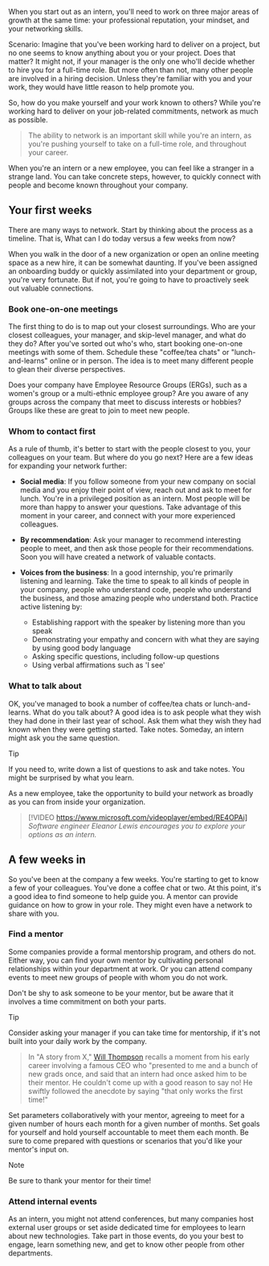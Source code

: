 When you start out as an intern, you'll need to work on three major areas of growth at the same time: your professional reputation, your mindset, and your networking skills. 

Scenario: Imagine that you've been working hard to deliver on a project, but no one seems to know anything about you or your project. Does that matter? It might not, if your manager is the only one who'll decide whether to hire you for a full-time role. But more often than not, many other people are involved in a hiring decision. Unless they're familiar with you and your work, they would have little reason to help promote you. 

So, how do you make yourself and your work known to others? While you're working hard to deliver on your job-related commitments, network as much as possible.

> The ability to network is an important skill while you're an intern, as you're pushing yourself to take on a full-time role, and throughout your career.

When you're an intern or a new employee, you can feel like a stranger in a strange land. You can take concrete steps, however, to quickly connect with people and become known throughout your company.

## Your first weeks

There are many ways to network. Start by thinking about the process as a timeline. That is, What can I do today versus a few weeks from now?

When you walk in the door of a new organization or open an online meeting space as a new hire, it can be somewhat daunting. If you've been assigned an onboarding buddy or quickly assimilated into your department or group, you're very fortunate. But if not, you're going to have to proactively seek out valuable connections.

### Book one-on-one meetings

The first thing to do is to map out your closest surroundings. Who are your closest colleagues, your manager, and skip-level manager, and what do they do? After you've sorted out who's who, start booking one-on-one meetings with some of them. Schedule these "coffee/tea chats" or "lunch-and-learns" online or in person. The idea is to meet many different people to glean their diverse perspectives. 

Does your company have Employee Resource Groups (ERGs), such as a women's group or a multi-ethnic employee group? Are you aware of any groups across the company that meet to discuss interests or hobbies? Groups like these are great to join to meet new people.

### Whom to contact first

As a rule of thumb, it's better to start with the people closest to you, your colleagues on your team. But where do you go next? Here are a few ideas for expanding your network further:

- **Social media**: If you follow someone from your new company on social media and you enjoy their point of view, reach out and ask to meet for lunch. You're in a privileged position as an intern. Most people will be more than happy to answer your questions. Take advantage of this moment in your career, and connect with your more experienced colleagues.

- **By recommendation**: Ask your manager to recommend interesting people to meet, and then ask those people for their recommendations. Soon you will have created a network of valuable contacts. 

- **Voices from the business**: In a good internship, you're primarily listening and learning. Take the time to speak to all kinds of people in your company, people who understand code, people who understand the business, and those amazing people who understand both. Practice active listening by:

  - Establishing rapport with the speaker by listening more than you speak
  - Demonstrating your empathy and concern with what they are saying by using good body language
  - Asking specific questions, including follow-up questions
  - Using verbal affirmations such as 'I see'

### What to talk about

OK, you've managed to book a number of coffee/tea chats or lunch-and-learns. What do you talk about? A good idea is to ask people what they wish they had done in their last year of school. Ask them what they wish they had known when they were getting started. Take notes. Someday, an intern might ask you the same question.

> [!TIP]
> If you need to, write down a list of questions to ask and take notes. You might be surprised by what you learn.

As a new employee, take the opportunity to build your network as broadly as you can from inside your organization.
<br>

> [!VIDEO https://www.microsoft.com/videoplayer/embed/RE4OPAi]
> *Software engineer Eleanor Lewis encourages you to explore your options as an intern.*

## A few weeks in

So you've been at the company a few weeks. You're starting to get to know a few of your colleagues. You've done a coffee chat or two. At this point, it's a good idea to find someone to help guide you. A mentor can provide guidance on how to grow in your role. They might even have a network to share with you.

### Find a mentor

Some companies provide a formal mentorship program, and others do not. Either way, you can find your own mentor by cultivating personal relationships within your department at work. Or you can attend company events to meet new groups of people with whom you do not work.

Don't be shy to ask someone to be your mentor, but be aware that it involves a time commitment on both your parts.

> [!TIP]
> Consider asking your manager if you can take time for mentorship, if it's not built into your daily work by the company.  

> In "A story from X," [Will Thompson](https://x.com/Will_MI77) recalls a moment from his early career involving a famous CEO who "presented to me and a bunch of new grads once, and said that an intern had once asked him to be their mentor. He couldn't come up with a good reason to say no! He swiftly followed the anecdote by saying "that only works the first time!"

Set parameters collaboratively with your mentor, agreeing to meet for a given number of hours each month for a given number of months. Set goals for yourself and hold yourself accountable to meet them each month. Be sure to come prepared with questions or scenarios that you'd like your mentor's input on.  

> [!NOTE]
> Be sure to thank your mentor for their time!

### Attend internal events

As an intern, you might not attend conferences, but many companies host external user groups or set aside dedicated time for employees to learn about new technologies. Take part in those events, do you your best to engage, learn something new, and get to know other people from other departments.
